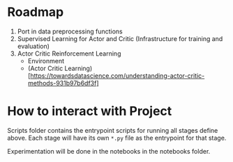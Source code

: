 # Roadmap
1. Port in data preprocessing functions
1. Supervised Learning for Actor and Critic (Infrastructure for training and evaluation)
1. Actor Critic Reinforcement Learning
    - Environment
    - (Actor Critic Learning)[https://towardsdatascience.com/understanding-actor-critic-methods-931b97b6df3f]

# How to interact with Project
Scripts folder contains the entrypoint scripts for running all stages define above. Each stage will have its own `*.py` file as the entrypoint for that stage.

Experimentation will be done in the notebooks in the notebooks folder.